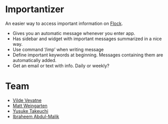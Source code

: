# Importantizer

An easier way to access important information on [Flock](http://flock.co).
-	Gives you an automatic message whenever you enter app.
-	Has sidebar and widget with important messages summarized in a nice way. 
-	Use command ‘/imp’ when writing message
-	Define important keywords at beginning. Messages containing them are automatically added. 
-	Get an email or text with info. Daily or weekly?

# Team
- [Vilde Vevatne](https://github.com/vildevev)
- [Matt Weingarten](https://github.com/mattweingarten)
- [Yusuke Takeuchi](https://github.com/yusuke0324)
- [Ibraheem Abdul-Malik](https://github.com/ibraheem4)
